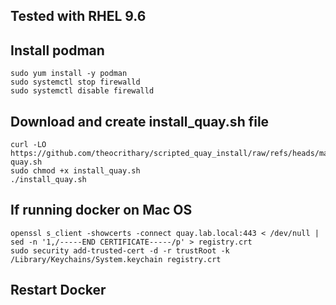 ## Tested with RHEL 9.6

## Install podman
```
sudo yum install -y podman
sudo systemctl stop firewalld
sudo systemctl disable firewalld
```

## Download and create install_quay.sh file
```
curl -LO https://github.com/theocrithary/scripted_quay_install/raw/refs/heads/main/install-quay.sh
sudo chmod +x install_quay.sh
./install_quay.sh
```

## If running docker on Mac OS
```
openssl s_client -showcerts -connect quay.lab.local:443 < /dev/null | sed -n '1,/-----END CERTIFICATE-----/p' > registry.crt
sudo security add-trusted-cert -d -r trustRoot -k /Library/Keychains/System.keychain registry.crt
```
## Restart Docker
